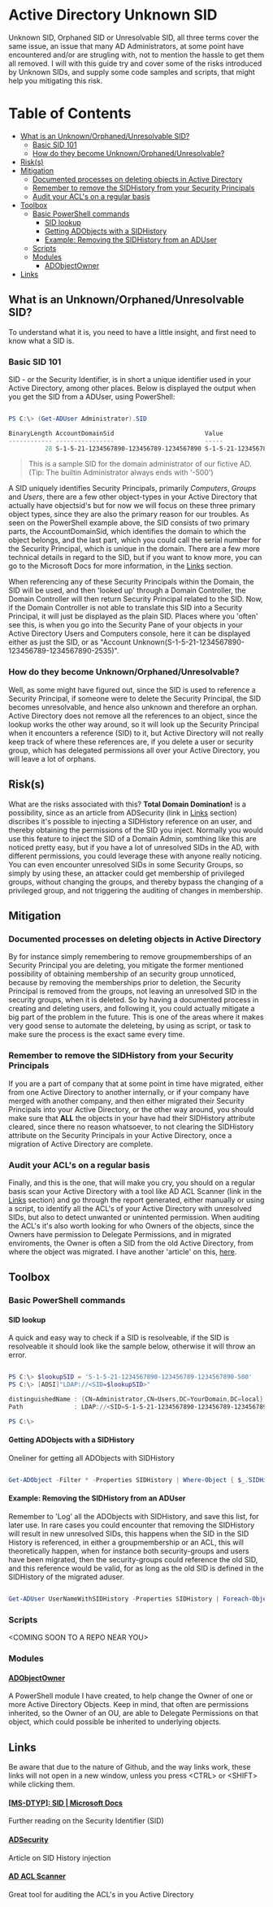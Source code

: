 # Active Directory Unknown SID

Unknown SID, Orphaned SID or Unresolvable SID, all three terms cover the same issue, an issue that many AD Administrators, at some point have encountered and/or are strugling with, not to mention the hassle to get them all removed. I will with this guide try and cover some of the risks introduced by Unknown SIDs, and supply some code samples and scripts, that might help you mitigating this risk.

# Table of Contents

  - [What is an Unknown/Orphaned/Unresolvable SID?](#what-is-an-unknownorphanedunresolvable-sid)
    - [Basic SID 101](#basic-sid-101)
    - [How do they become Unknown/Orphaned/Unresolvable?](#how-do-they-become-unknownorphanedunresolvable)
  - [Risk(s)](#risks)
  - [Mitigation](#mitigation)
    - [Documented processes on deleting objects in Active Directory](#documented-processes-on-deleting-objects-in-active-directory)
    - [Remember to remove the SIDHistory from your Security Principals](#remember-to-remove-the-sidhistory-from-your-security-principals)
    - [Audit your ACL's on a regular basis](#audit-your-acls-on-a-regular-basis)
  - [Toolbox](#toolbox)
    - [Basic PowerShell commands](#basic-powershell-commands)
      - [SID lookup](#sid-lookup)
      - [Getting ADObjects with a SIDHistory](#getting-adobjects-with-a-sidhistory)
      - [Example: Removing the SIDHistory from an ADUser](#example-removing-the-sidhistory-from-an-aduser)
    - [Scripts](#scripts)
    - [Modules](#modules)
      - [ADObjectOwner](#adobjectowner)
  - [Links](#links)

## What is an Unknown/Orphaned/Unresolvable SID?

To understand what it is, you need to have a little insight, and first need to know what a SID is.

### Basic SID 101

SID - or the Security Identifier, is in short a unique identifier used in your Active Directory, among other places. Below is displayed the output when you get the SID from a ADUser, using PowerShell:

```PowerShell

PS C:\> (Get-ADUser Administrator).SID

BinaryLength AccountDomainSid                         Value                                       
------------ ----------------                         -----                                       
          28 S-1-5-21-1234567890-123456789-1234567890 S-1-5-21-1234567890-123456789-1234567890-500

```
> This is a sample SID for the domain administrator of our fictive AD. (Tip: The builtin Administrator always ends with '-500')

A SID uniquely identifies Security Principals, primarily *Computers*, *Groups* and *Users*, there are a few other object-types in your Active Directory that actually have objectsid's but for now we will focus on these three primary object types, since they are also the primary reason for our troubles. As seen on the PowerShell example above, the SID consists of two primary parts, the AccountDomainSid, which identifies the domain to which the object belongs, and the last part, which you could call the serial number for the Security Principal, which is unique in the domain. There are a few more technical details in regard to the SID, but if you want to know more, you can go to the Microsoft Docs for more information, in the [Links](#links) section.

When referencing any of these Security Principals within the Domain, the SID will be used, and then 'looked up' through a Domain Controller, the Domain Controller will then return Security Principal related to the SID. Now, if the Domain Controller is not able to translate this SID into a Security Principal, it will just be displayed as the plain SID. Places where you 'often' see this, is when you go into the Security Pane of your objects in your Active Directory Users and Computers console, here it can be displayed either as just the SID, or as "Account Unknown(S-1-5-21-1234567890-123456789-1234567890-2535)".

### How do they become Unknown/Orphaned/Unresolvable?

Well, as some might have figured out, since the SID is used to reference a Security Principal, if someone were to delete the Security Principal, the SID becomes unresolvable, and hence also unknown and therefore an orphan. Active Directory does not remove all the references to an object, since the lookup works the other way around, so it will look up the Security Principal when it encounters a reference (SID) to it, but Active Directory will not really keep track of where these references are, if you delete a user or security group, which has delegated permissions all over your Active Directory, you will leave a lot of orphans.

## Risk(s)

What are the risks associated with this? **Total Domain Domination!** is a possibility, since as an article from ADSecurity (link in [Links](#links) section) discribes it's possible to injecting a SIDHistory reference on an user, and thereby obtaining the permissions of the SID you inject. Normally you would use this feature to inject the SID of a Domain Admin, somthing like this are noticed pretty easy, but if you have a lot of unresolved SIDs in the AD, with different permissions, you could leverage these with anyone really noticing. You can even encounter unresolved SIDs in some Security Groups, so simply by using these, an attacker could get membership of privileged groups, without changing the groups, and thereby bypass the changing of a privileged group, and not triggering the auditing of changes in membership.

## Mitigation

### Documented processes on deleting objects in Active Directory

By for instance simply remembering to remove groupmemberships of an Security Principal you are deleting, you mitigate the former mentioned possibility of obtaining membership of an security group unnoticed, because by removing the memberships prior to deletion, the Security Principal is removed from the groups, not leaving an unresolved SID in the security groups, when it is deleted. So by having a documented process in creating and deleting users, and following it, you could actually mitigate a big part of the problem in the future. This is one of the areas where it makes very good sense to automate the deleteing, by using as script, or task to make sure the process is the exact same every time.

### Remember to remove the SIDHistory from your Security Principals

If you are a part of company that at some point in time have migrated, either from one Active Directory to another internally, or if your company have merged with another company, and then either migrated their Security Principals into your Active Directory, or the other way around, you should make sure that **ALL** the objects in your have had their SIDHistory attribute cleared, since there no reason whatsoever, to not clearing the SIDHistory attribute on the Security Principals in your Active Directory, once a migration of Active Directory are complete.

### Audit your ACL's on a regular basis

Finally, and this is the one, that will make you cry, you should on a regular basis scan your Active Directory with a tool like AD ACL Scanner (link in the [Links](#links) section) and go through the report generated, either manually or using a script, to identify all the ACL's of your Active Directory with unresolved SIDs, but also to detect unwanted or unintented permission. When auditing the ACL's it's also worth looking for who Owners of the objects, since the Owners have permission to Delegate Permissions, and in migrated enviroments, the Owner is often a SID from the old Active Directory, from where the object was migrated. I have another 'article' on this, [here](https://github.com/tomstryhn/ADObjectOwner).

## Toolbox

### Basic PowerShell commands

#### SID lookup

A quick and easy way to check if a SID is resolveable, if the SID is resolveable it should look like the sample below, otherwise it will throw an error.

```PowerShell

PS C:\> $lookupSID = 'S-1-5-21-1234567890-123456789-1234567890-500'
PS C:\> [ADSI]"LDAP://<SID=$lookupSID>"

distinguishedName : {CN=Administrator,CN=Users,DC=YourDomain,DC=local}
Path              : LDAP://<SID=S-1-5-21-1234567890-123456789-1234567890-500>

PS C:\>

```

#### Getting ADObjects with a SIDHistory

Oneliner for getting all ADObjects with SIDHistory

```PowerShell

Get-ADObject -Filter * -Properties SIDHistory | Where-Object { $_.SIDHistory }

```

#### Example: Removing the SIDHistory from an ADUser

Remember to 'Log' all the ADObjects with SIDHistory, and save this list, for later use. In rare cases you could encounter that removing the SIDHistory will result in new unresolved SIDs, this happens when the SID in the SID History is referenced, in either a groupmembership or an ACL, this will theoretically happen, when for instance both security-groups and users have been migrated, then the security-groups could reference the old SID, and this reference would be valid, for as long as the old SID is defined in the SIDHistory of the migrated aduser.

```PowerShell

Get-ADUser UserNameWithSIDHistory -Properties SIDHistory | Foreach-Object { Set-ADUser $_ -Remove @{SIDHistory=$_.SIDHistory.Value} }

```

### Scripts

\<COMING SOON TO A REPO NEAR YOU>

### Modules

#### [ADObjectOwner](https://github.com/tomstryhn/ADObjectOwner)

A PowerShell module I have created, to help change the Owner of one or more Active Directory Objects. Keep in mind, that often are permissions inherited, so the Owner of an OU, are able to Delegate Permissions on that object, which could possible be inherited to underlying objects.

## Links

Be aware that due to the nature of Github, and the way links work, these links will not open in a new window, unless you press \<CTRL> or \<SHIFT> while clicking them.

#### <a href="https://docs.microsoft.com/en-us/openspecs/windows_protocols/ms-dtyp/78eb9013-1c3a-4970-ad1f-2b1dad588a25">[MS-DTYP]: SID | Microsoft Docs</a>
Further reading on the Security Identifier (SID)
#### [ADSecurity](https://adsecurity.org/?p=1772)
Article on SID History injection
#### [AD ACL Scanner](https://github.com/canix1/ADACLScanner)
Great tool for auditing the ACL's in you Active Directory
